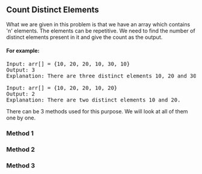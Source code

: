 ## Count Distinct Elements

What we are given in this problem is that we have an array which contains 'n' elements. The elements can be repetitive. We need to find the number of distinct elements present in it and give the count as the output.

#### For example:
<pre>
Input: arr[] = {10, 20, 20, 10, 30, 10}
Output: 3
Explanation: There are three distinct elements 10, 20 and 30.

Input: arr[] = {10, 20, 20, 10, 20}
Output: 2
Explanation: There are two distinct elements 10 and 20.
</pre>

There can be 3 methods used for this purpose. We will look at all of them one by one.

### Method 1

### Method 2

### Method 3
